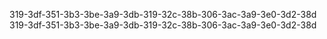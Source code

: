 319-3df-351-3b3-3be-3a9-3db-319-32c-38b-306-3ac-3a9-3e0-3d2-38d
319-3df-351-3b3-3be-3a9-3db-319-32c-38b-306-3ac-3a9-3e0-3d2-38d
